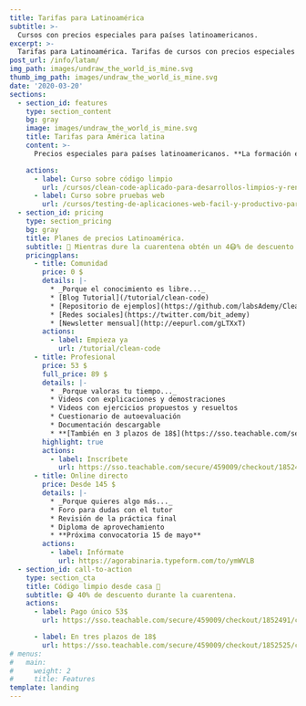 ```yaml
---
title: Tarifas para Latinoamérica
subtitle: >-
  Cursos con precios especiales para países latinoamericanos.
excerpt: >-
  Tarifas para Latinoamérica. Tarifas de cursos con precios especiales para países latinoamericanos.
post_url: /info/latam/
img_path: images/undraw_the_world_is_mine.svg
thumb_img_path: images/undraw_the_world_is_mine.svg
date: '2020-03-20'
sections:
  - section_id: features
    type: section_content
    bg: gray
    image: images/undraw_the_world_is_mine.svg
    title: Tarifas para América latina
    content: >-
      Precios especiales para países latinoamericanos. **La formación es un derecho** y queremos acercarla a todos los participantes de América Latina.

    actions:
      - label: Curso sobre código limpio
        url: /cursos/clean-code-aplicado-para-desarrollos-limpios-y-rentables/
      - label: Curso sobre pruebas web
        url: /cursos/testing-de-aplicaciones-web-facil-y-productivo-para-todos/
  - section_id: pricing
    type: section_pricing
    bg: gray
    title: Planes de precios Latinoamérica.
    subtitle: 🏡 Mientras dure la cuarentena obtén un 4😷% de descuento con el cupón BIT_40 sobre el precio oficial.
    pricingplans:
      - title: Comunidad
        price: 0 $
        details: |-
          * _Porque el conocimiento es libre..._
          * [Blog Tutorial](/tutorial/clean-code)
          * [Repositorio de ejemplos](https://github.com/labsAdemy/CleanCodeLab/)
          * [Redes sociales](https://twitter.com/bit_ademy)
          * [Newsletter mensual](http://eepurl.com/gLTXxT)
        actions:
          - label: Empieza ya
            url: /tutorial/clean-code
      - title: Profesional
        price: 53 $
        full_price: 89 $
        details: |-
          * _Porque valoras tu tiempo..._
          * Videos con explicaciones y demostraciones
          * Videos con ejercicios propuestos y resueltos
          * Cuestionario de autoevaluación
          * Documentación descargable
          * **[También en 3 plazos de 18$](https://sso.teachable.com/secure/459009/checkout/1852525/codigo-limpio?coupon_code=BIT_40)**
        highlight: true
        actions:
          - label: Inscríbete
            url: https://sso.teachable.com/secure/459009/checkout/1852491/codigo-limpio?coupon_code=BIT_40
      - title: Online directo
        price: Desde 145 $
        details: |-
          * _Porque quieres algo más..._
          * Foro para dudas con el tutor
          * Revisión de la práctica final
          * Diploma de aprovechamiento
          * **Próxima convocatoria 15 de mayo**
        actions:
          - label: Infórmate
            url: https://agorabinaria.typeform.com/to/ymWVLB
  - section_id: call-to-action
    type: section_cta
    title: Código limpio desde casa 🏡
    subtitle: 😷 40% de descuento durante la cuarentena.
    actions:
      - label: Pago único 53$
        url: https://sso.teachable.com/secure/459009/checkout/1852491/codigo-limpio?coupon_code=BIT_40

      - label: En tres plazos de 18$
        url: https://sso.teachable.com/secure/459009/checkout/1852525/codigo-limpio?coupon_code=BIT_40
# menus:
#   main:
#     weight: 2
#     title: Features
template: landing
---
```

